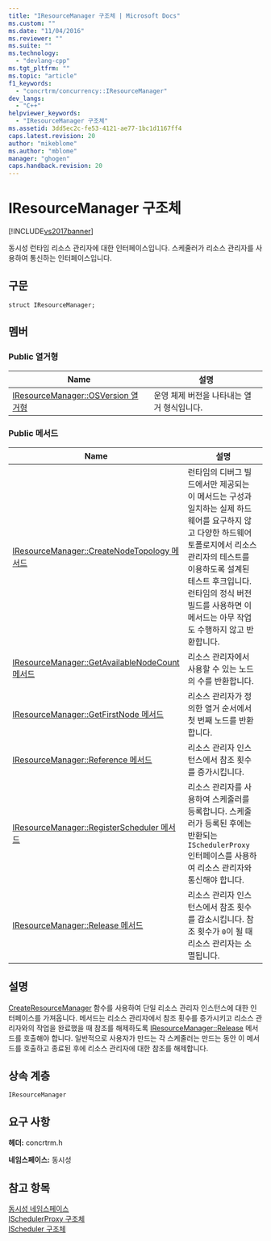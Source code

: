 ```yaml
---
title: "IResourceManager 구조체 | Microsoft Docs"
ms.custom: ""
ms.date: "11/04/2016"
ms.reviewer: ""
ms.suite: ""
ms.technology: 
  - "devlang-cpp"
ms.tgt_pltfrm: ""
ms.topic: "article"
f1_keywords: 
  - "concrtrm/concurrency::IResourceManager"
dev_langs: 
  - "C++"
helpviewer_keywords: 
  - "IResourceManager 구조체"
ms.assetid: 3dd5ec2c-fe53-4121-ae77-1bc1d1167ff4
caps.latest.revision: 20
author: "mikeblome"
ms.author: "mblome"
manager: "ghogen"
caps.handback.revision: 20
---
```

# IResourceManager 구조체
[!INCLUDE[vs2017banner](../../../assembler/inline/includes/vs2017banner.md)]

동시성 런타임 리소스 관리자에 대한 인터페이스입니다.  스케줄러가 리소스 관리자를 사용하여 통신하는 인터페이스입니다.  
  
## 구문  
  
```  
struct IResourceManager;  
```  
  
## 멤버  
  
### Public 열거형  
  
|Name|설명|  
|----------|--------|  
|[IResourceManager::OSVersion 열거형](../Topic/IResourceManager::OSVersion%20Enumeration.md)|운영 체제 버전을 나타내는 열거 형식입니다.|  
  
### Public 메서드  
  
|Name|설명|  
|----------|--------|  
|[IResourceManager::CreateNodeTopology 메서드](../Topic/IResourceManager::CreateNodeTopology%20Method.md)|런타임의 디버그 빌드에서만 제공되는 이 메서드는 구성과 일치하는 실제 하드웨어를 요구하지 않고 다양한 하드웨어 토폴로지에서 리소스 관리자의 테스트를 이용하도록 설계된 테스트 후크입니다.  런타임의 정식 버전 빌드를 사용하면 이 메서드는 아무 작업도 수행하지 않고 반환합니다.|  
|[IResourceManager::GetAvailableNodeCount 메서드](../Topic/IResourceManager::GetAvailableNodeCount%20Method.md)|리소스 관리자에서 사용할 수 있는 노드의 수를 반환합니다.|  
|[IResourceManager::GetFirstNode 메서드](../Topic/IResourceManager::GetFirstNode%20Method.md)|리소스 관리자가 정의한 열거 순서에서 첫 번째 노드를 반환합니다.|  
|[IResourceManager::Reference 메서드](../Topic/IResourceManager::Reference%20Method.md)|리소스 관리자 인스턴스에서 참조 횟수를 증가시킵니다.|  
|[IResourceManager::RegisterScheduler 메서드](../Topic/IResourceManager::RegisterScheduler%20Method.md)|리소스 관리자를 사용하여 스케줄러를 등록합니다.  스케줄러가 등록된 후에는 반환되는 `ISchedulerProxy` 인터페이스를 사용하여 리소스 관리자와 통신해야 합니다.|  
|[IResourceManager::Release 메서드](../Topic/IResourceManager::Release%20Method.md)|리소스 관리자 인스턴스에서 참조 횟수를 감소시킵니다.  참조 횟수가 `0`이 될 때 리소스 관리자는 소멸됩니다.|  
  
## 설명  
 [CreateResourceManager](../Topic/CreateResourceManager%20Function.md) 함수를 사용하여 단일 리소스 관리자 인스턴스에 대한 인터페이스를 가져옵니다.  메서드는 리소스 관리자에서 참조 횟수를 증가시키고 리소스 관리자와의 작업을 완료했을 때 참조를 해제하도록 [IResourceManager::Release](../Topic/IResourceManager::Release%20Method.md) 메서드를 호출해야 합니다.  일반적으로 사용자가 만드는 각 스케줄러는 만드는 동안 이 메서드를 호출하고 종료된 후에 리소스 관리자에 대한 참조를 해제합니다.  
  
## 상속 계층  
 `IResourceManager`  
  
## 요구 사항  
 **헤더:** concrtrm.h  
  
 **네임스페이스:** 동시성  
  
## 참고 항목  
 [동시성 네임스페이스](../../../parallel/concrt/reference/concurrency-namespace.md)   
 [ISchedulerProxy 구조체](../../../parallel/concrt/reference/ischedulerproxy-structure.md)   
 [IScheduler 구조체](../../../parallel/concrt/reference/ischeduler-structure.md)